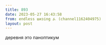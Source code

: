 ```yaml
---
title: 893
date: 2023-05-27 16:43:58
from: endless шизing ⍼ (channel1162404975)
layout: post
---
```


деревня это паноптикум
